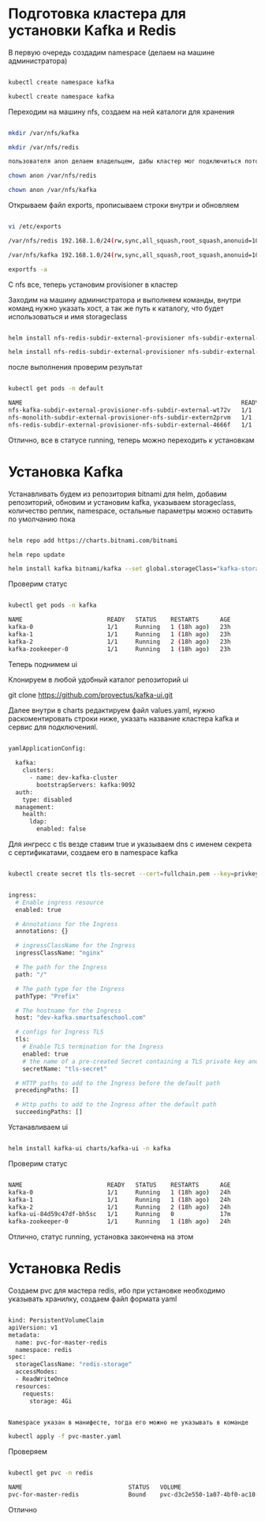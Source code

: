 # Подготовка кластера для установки Kafka и Redis

В первую очередь создадим namespace (делаем на машине администратора) 

```bash

kubectl create namespace kafka

kubectl create namespace kafka

```

Переходим на машину nfs, создаем на ней каталоги для хранения

```bash

mkdir /var/nfs/kafka

mkdir /var/nfs/redis

пользователя anon делаем владельцем, дабы кластер мог подключиться потом к каталогам

chown anon /var/nfs/redis

chown anon /var/nfs/kafka

```

Открываем файл exports, прописываем строки внутри и обновляем

```bash

vi /etc/exports

/var/nfs/redis 192.168.1.0/24(rw,sync,all_squash,root_squash,anonuid=1001,anongid=1001)

/var/nfs/kafka 192.168.1.0/24(rw,sync,all_squash,root_squash,anonuid=1001,anongid=1001)

exportfs -a

```

C nfs все, теперь установим provisioner в кластер

Заходим на машину администратора и выполняем команды, внутри команд нужно указать хост, а так же путь к каталогу, что будет использоваться и имя storageclass

```bash

helm install nfs-redis-subdir-external-provisioner nfs-subdir-external-provisioner/nfs-subdir-external-provisioner --set nfs.server=192.168.1.80 --set nfs.path=/var/nfs/redis --set storageClass.name=redis-storage

helm install nfs-redis-subdir-external-provisioner nfs-subdir-external-provisioner/nfs-subdir-external-provisioner --set nfs.server=192.168.1.80 --set nfs.path=/var/nfs/redis --set storageClass.name=redis-storage

```

после выполнения проверим результат

```bash

kubectl get pods -n default

NAME                                                              READY   STATUS    RESTARTS      AGE
nfs-kafka-subdir-external-provisioner-nfs-subdir-external-wt72v   1/1     Running   2 (18h ago)   24h
nfs-monolith-subdir-external-provisioner-nfs-subdir-extern2prvm   1/1     Running   3 (18h ago)   8d
nfs-redis-subdir-external-provisioner-nfs-subdir-external-4666f   1/1     Running   2 (18h ago)   24h

```

Отлично, все в статусе running, теперь можно переходить к установкам

# Установка Kafka

Устанавливать будем из репозитория bitnami для helm, добавим репозиторий, обновим и установим kafka, указываем storageclass, количество реплик, namespace, остальные параметры можно оставить по умолчанию пока

```bash

helm repo add https://charts.bitnami.com/bitnami

helm repo update

helm install kafka bitnami/kafka --set global.storageClass="kafka-storage" --set replicaCount=3 -n kafka

```

Проверим статус 

```bash

kubectl get pods -n kafka

NAME                        READY   STATUS    RESTARTS      AGE
kafka-0                     1/1     Running   1 (18h ago)   23h
kafka-1                     1/1     Running   1 (18h ago)   23h
kafka-2                     1/1     Running   2 (18h ago)   23h
kafka-zookeeper-0           1/1     Running   1 (18h ago)   23h

```

Теперь поднимем ui

Клонируем в любой удобный каталог репозиторий ui

git clone https://github.com/provectus/kafka-ui.git

Далее внутри в charts редактируем файл values.yaml, нужно раскоментировать строки ниже, указать название кластера kafka и сервис для подключенияl.

```bash

yamlApplicationConfig:
  
  kafka:
    clusters:
      - name: dev-kafka-cluster
        bootstrapServers: kafka:9092
  auth:
    type: disabled
  management:
    health:
      ldap:
        enabled: false

```

Для ингресс с tls везде ставим true и указываем dns с именем секрета с сертификатами, создаем его в namespace kafka

```bash

kubectl create secret tls tls-secret --cert=fullchain.pem --key=privkey.pem -n kafka

```

```bash

ingress:
  # Enable ingress resource
  enabled: true

  # Annotations for the Ingress
  annotations: {}

  # ingressClassName for the Ingress
  ingressClassName: "nginx"

  # The path for the Ingress
  path: "/"

  # The path type for the Ingress
  pathType: "Prefix"  

  # The hostname for the Ingress
  host: "dev-kafka.smartsafeschool.com"

  # configs for Ingress TLS
  tls:
    # Enable TLS termination for the Ingress
    enabled: true
    # the name of a pre-created Secret containing a TLS private key and certificate
    secretName: "tls-secret"

  # HTTP paths to add to the Ingress before the default path
  precedingPaths: []

  # Http paths to add to the Ingress after the default path
  succeedingPaths: []

```

Устанавливаем ui

```bash

helm install kafka-ui charts/kafka-ui -n kafka

```


Проверим статус

```bash

NAME                        READY   STATUS    RESTARTS      AGE
kafka-0                     1/1     Running   1 (18h ago)   24h
kafka-1                     1/1     Running   1 (18h ago)   24h
kafka-2                     1/1     Running   2 (18h ago)   24h
kafka-ui-84d59c47df-bh5sc   1/1     Running   0             17m
kafka-zookeeper-0           1/1     Running   1 (18h ago)   24h

```

Отлично, статус running, установка закончена на этом

# Установка Redis

Создаем pvc для мастера redis, ибо при установке необходимо указывать хранилку, cоздаем файл формата yaml

```bash

kind: PersistentVolumeClaim
apiVersion: v1
metadata:
  name: pvc-for-master-redis
  namespace: redis
spec:
  storageClassName: "redis-storage"
  accessModes:
  - ReadWriteOnce
  resources:
    requests:
      storage: 4Gi

```

```bash

Namespace указан в манифесте, тогда его можно не указывать в команде

kubectl apply -f pvc-master.yaml

```

Проверяем 

```bash

kubectl get pvc -n redis

NAME                              STATUS   VOLUME                                     CAPACITY   ACCESS MODES   STORAGECLASS    AGE
pvc-for-master-redis              Bound    pvc-d3c2e550-1a07-4bf0-ac10-f141d9c221d4   4Gi        RWO            redis-storage   24h

```
Отлично

























































